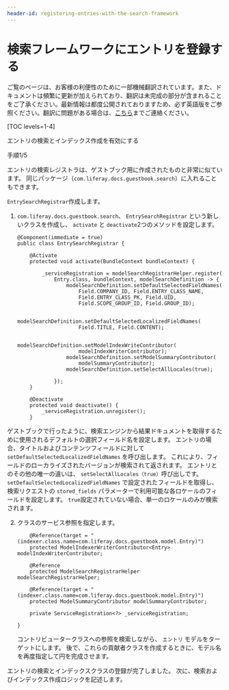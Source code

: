 ```yaml
---
header-id: registering-entries-with-the-search-framework
---
```


# 検索フレームワークにエントリを登録する

<p class="alert alert-info"><span class="wysiwyg-color-blue120">ご覧のページは、お客様の利便性のために一部機械翻訳されています。また、ドキュメントは頻繁に更新が加えられており、翻訳は未完成の部分が含まれることをご了承ください。最新情報は都度公開されておりますため、必ず英語版をご参照ください。翻訳に問題がある場合は、<a href="mailto:support-content-jp@liferay.com">こちら</a>までご連絡ください。</span></p>

[TOC levels=1-4]

<div class="learn-path-step row">
    <p id="stepTitle">エントリの検索とインデックス作成を有効にする</p><p>手順1/5</p>
</div>

エントリの検索レジストラは、ゲストブック用に作成されたものと非常に似ています。 同じパッケージ（`com.liferay.docs.guestbook.search`）に入れることもできます。

`EntrySearchRegistrar`作成します。

1.  `com.liferay.docs.guestbook.search`、 `EntrySearchRegistrar` という新しいクラスを作成し、 `activate` と `deactivate`2つのメソッドを設定します。
   
        @Component(immediate = true)
        public class EntrySearchRegistrar {
       
            @Activate
            protected void activate(BundleContext bundleContext) {
       
                _serviceRegistration = modelSearchRegistrarHelper.register(
                    Entry.class, bundleContext, modelSearchDefinition -> {
                        modelSearchDefinition.setDefaultSelectedFieldNames(
                            Field.COMPANY_ID, Field.ENTRY_CLASS_NAME,
                            Field.ENTRY_CLASS_PK, Field.UID, 
                            Field.SCOPE_GROUP_ID, Field.GROUP_ID);
       
                        modelSearchDefinition.setDefaultSelectedLocalizedFieldNames(
                            Field.TITLE, Field.CONTENT);
       
                        modelSearchDefinition.setModelIndexWriteContributor(
                            modelIndexWriterContributor);
                        modelSearchDefinition.setModelSummaryContributor(
                            modelSummaryContributor);
                        modelSearchDefinition.setSelectAllLocales(true);
       
                    });
            }
       
            @Deactivate
            protected void deactivate() {
                _serviceRegistration.unregister();
            }

ゲストブックで行ったように、検索エンジンから結果ドキュメントを取得するために使用されるデフォルトの選択フィールド名を設定します。 エントリの場合、タイトルおよびコンテンツフィールドに対して `setDefaultSelectedLocalizedFieldNames` を呼び出します。 これにより、フィールドのローカライズされたバージョンが検索されて返されます。 エントリとのその他の唯一の違いは、 `setSelectAllLocales（true）`呼び出しです。 `setDefaultSelectedLocalizedFieldNames` で設定されたフィールドを取得し、検索リクエストの `stored_fields` パラメーターで利用可能な各ロケールのフィールドを設定します。 `true`設定されていない場合、単一のロケールのみが検索されます。

2.  クラスのサービス参照を指定します。

    ``` 
        @Reference(target = "(indexer.class.name=com.liferay.docs.guestbook.model.Entry)")
        protected ModelIndexerWriterContributor<Entry> modelIndexWriterContributor;

        @Reference
        protected ModelSearchRegistrarHelper modelSearchRegistrarHelper;

        @Reference(target = "(indexer.class.name=com.liferay.docs.guestbook.model.Entry)")
        protected ModelSummaryContributor modelSummaryContributor;

        private ServiceRegistration<?> _serviceRegistration;

    }
    ```

    コントリビュータークラスへの参照を検索しながら、 `エントリ` モデルをターゲットにします。 後で、これらの貢献者クラスを作成するときに、モデル名を再度指定して円を完成させます。

エントリの検索とインデックスクラスの登録が完了しました。 次に、検索およびインデックス作成ロジックを記述します。
